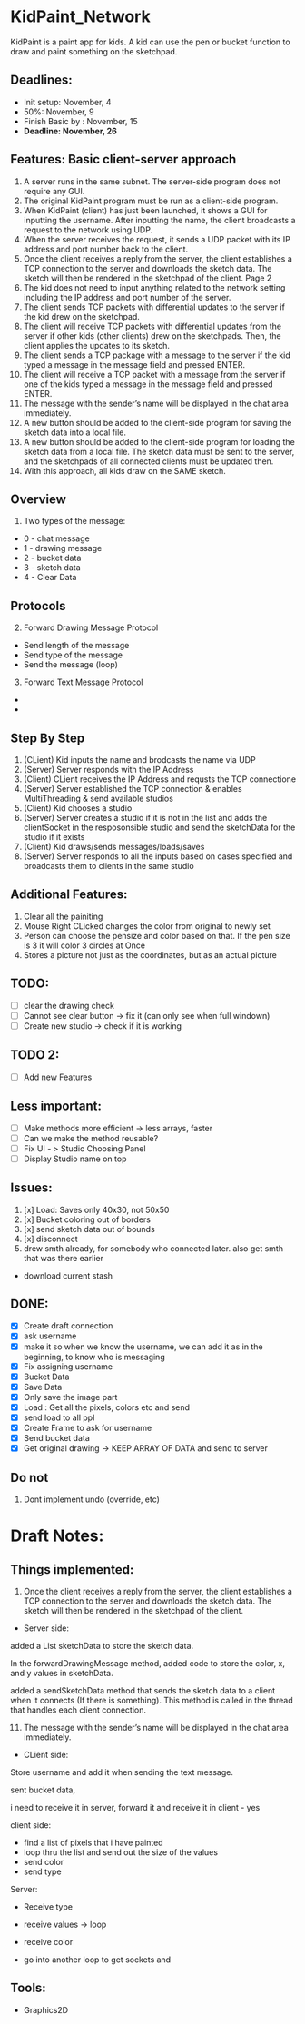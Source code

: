 # KidPaint_Network

KidPaint is a paint app for kids. A kid can use the pen or bucket function to draw and paint something on the sketchpad.

## Deadlines:

- Init setup: November, 4
- 50%: November, 9
- Finish Basic by : November, 15
- **Deadline: November, 26**

## Features: Basic client-server approach

1. A server runs in the same subnet. The server-side program does not require any GUI.
2. The original KidPaint program must be run as a client-side program.
3. When KidPaint (client) has just been launched, it shows a GUI for inputting the username. After inputting the name, the client broadcasts a request to the network using UDP.
4. When the server receives the request, it sends a UDP packet with its IP address and port number back to the client.
5. Once the client receives a reply from the server, the client establishes a TCP connection to the server and downloads the sketch data. The sketch will then be rendered in the sketchpad of the client.
   Page 2
6. The kid does not need to input anything related to the network setting including the IP address and port number of the server.
7. The client sends TCP packets with differential updates to the server if the kid drew on the sketchpad.
8. The client will receive TCP packets with differential updates from the server if other kids (other clients) drew on the sketchpads. Then, the client applies the updates to its sketch.
9. The client sends a TCP package with a message to the server if the kid typed a message in the message field and pressed ENTER.
10. The client will receive a TCP packet with a message from the server if one of the kids typed a message in the message field and pressed ENTER.
11. The message with the sender’s name will be displayed in the chat area immediately.
12. A new button should be added to the client-side program for saving the sketch data into a local file.
13. A new button should be added to the client-side program for loading the sketch data from a local file. The sketch data must be sent to the server, and the sketchpads of all connected clients must be updated then.
14. With this approach, all kids draw on the SAME sketch.

## Overview

1. Two types of the message:

- 0 - chat message
- 1 - drawing message
- 2 - bucket data
- 3 - sketch data
- 4 - Clear Data

## Protocols

2. Forward Drawing Message Protocol

- Send length of the message
- Send type of the message
- Send the message (loop)

3. Forward Text Message Protocol

-
-

## Step By Step

1. (CLient) Kid inputs the name and brodcasts the name via UDP
2. (Server) Server responds with the IP Address
3. (Client) CLient receives the IP Address and requsts the TCP connectione
4. (Server) Server established the TCP connection & enables MultiThreading & send available studios
5. (Client) Kid chooses a studio
6. (Server) Server creates a studio if it is not in the list and adds the clientSocket in the resposonsible studio and send the sketchData for the studio if it exists
7. (Client) Kid draws/sends messages/loads/saves
8. (Server) Server responds to all the inputs based on cases specified and broadcasts them to clients in the same studio

## Additional Features:

1. Clear all the painiting
2. Mouse Right CLicked changes the color from original to newly set
3. Person can choose the pensize and color based on that. If the pen size is 3 it will color 3 circles at Once
4. Stores a picture not just as the coordinates, but as an actual picture

## TODO:

- [ ] clear the drawing check
- [ ] Cannot see clear button -> fix it (can only see when full windown)
- [ ] Create new studio -> check if it is working

## TODO 2:

- [ ] Add new Features

## Less important:

- [ ] Make methods more efficient -> less arrays, faster
- [ ] Can we make the method reusable?
- [ ] Fix UI - > Studio Choosing Panel
- [ ] Display Studio name on top

## Issues:

1. [x] Load: Saves only 40x30, not 50x50
2. [x] Bucket coloring out of borders
3. [x] send sketch data out of bounds
4. [x] disconnect
5. drew smth already, for somebody who connected later. also get smth that was there earlier

- download current stash

## DONE:

- [x] Create draft connection
- [x] ask username
- [x] make it so when we know the username, we can add it as in the beginning, to know who is messaging
- [x] Fix assigning username
- [x] Bucket Data
- [x] Save Data
- [x] Only save the image part
- [x] Load : Get all the pixels, colors etc and send
- [x] send load to all ppl
- [x] Create Frame to ask for username
- [x] Send bucket data
- [x] Get original drawing -> KEEP ARRAY OF DATA and send to server

## Do not

1. Dont implement undo (override, etc)

# Draft Notes:

## Things implemented:

1. Once the client receives a reply from the server, the client establishes a TCP connection to the server and downloads the sketch data. The sketch will then be rendered in the sketchpad of the client.

- Server side:

added a List<Integer> sketchData to store the sketch data.

In the forwardDrawingMessage method, added code to store the color, x, and y values in sketchData.

added a sendSketchData method that sends the sketch data to a client when it connects (If there is something). This method is called in the thread that handles each client connection.

11. The message with the sender’s name will be displayed in the chat area immediately.

- CLient side:

Store username and add it when sending the text message.

sent bucket data,

i need to receive it in server,
forward it and receive it in client - yes

client side:

- find a list of pixels that i have painted
- loop thru the list and send out the size of the values
- send color
- send type

Server:

- Receive type
- receive values -> loop
- receive color

- go into another loop to get sockets and

## Tools:

- Graphics2D
